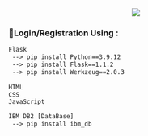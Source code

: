 <div align="center">
<img align="center" src="https://user-images.githubusercontent.com/87802556/200889232-54ece04c-a1ae-4028-b4ce-79ecdc4470b4.gif" />
  </div>


### **🐺Login/Registration Using :**    
```html                      
Flask
 --> pip install Python==3.9.12 
 --> pip install Flask==1.1.2 
 --> pip install Werkzeug==2.0.3 
 
HTML
CSS
JavaScript

IBM DB2 [DataBase]
 --> pip install ibm_db
```   
